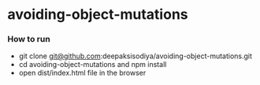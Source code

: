 # avoiding-object-mutations

### How to run

* git clone git@github.com:deepaksisodiya/avoiding-object-mutations.git
* cd avoiding-object-mutations and npm install
* open dist/index.html file in the browser
